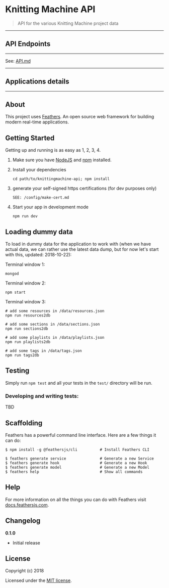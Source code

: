 # Knitting Machine API

> API for the various Knitting Machine project data

---

## API Endpoints

---

See: [API.md](API.md)

---

## Applications details

---

## About

This project uses [Feathers](http://feathersjs.com). An open source web framework for building modern real-time applications.

## Getting Started

Getting up and running is as easy as 1, 2, 3, 4.

1. Make sure you have [NodeJS](https://nodejs.org/) and [npm](https://www.npmjs.com/) installed.
2. Install your dependencies

   ```
   cd path/to/knittingmachine-api; npm install
   ```
3. generate your self-signed https certifications (for dev purposes only)

    ```
    SEE: /config/make-cert.md
    ```

4. Start your app in development mode

   ```
   npm run dev
   ```

## Loading dummy data

To load in dummy data for the application to work with (when we have actual data, we can rather use the latest data dump, but for now let's start with this, updated: 2018-10-22):

Terminal window 1:

```
mongod
```

Terminal window 2:

```
npm start
```

Terminal window 3:

```
# add some resources in /data/resources.json
npm run resources2db

# add some sections in /data/sections.json
npm run sections2db

# add some playlists in /data/playlists.json
npm run playlists2db

# add some tags in /data/tags.json
npm run tags2db
```

## Testing

Simply run `npm test` and all your tests in the `test/` directory will be run.

### Developing and writing tests:

TBD

## Scaffolding

Feathers has a powerful command line interface. Here are a few things it can do:

```
$ npm install -g @feathersjs/cli          # Install Feathers CLI

$ feathers generate service               # Generate a new Service
$ feathers generate hook                  # Generate a new Hook
$ feathers generate model                 # Generate a new Model
$ feathers help                           # Show all commands
```

## Help

For more information on all the things you can do with Feathers visit [docs.feathersjs.com](http://docs.feathersjs.com).

## Changelog

**0.1.0**

- Initial release

## License

Copyright (c) 2018

Licensed under the [MIT license](LICENSE).
